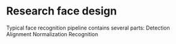 # Research face design
Typical face recognition pipeline contains several parts:
 Detection
 Alignment
 Normalization
 Recognition
